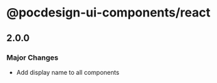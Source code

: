 # @pocdesign-ui-components/react

## 2.0.0

### Major Changes

- Add display name to all components
